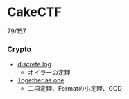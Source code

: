 # CakeCTF
79/157

### Crypto
- [discrete log](https://hackmd.io/7pZmZLgIQ4ab34W4LpAynQ?view)
  - オイラーの定理
- [Together as one](https://hackmd.io/w5Fb8PCgThGVchULG1Ihlg?view)
  - 二項定理、Fermatの小定理、GCD
